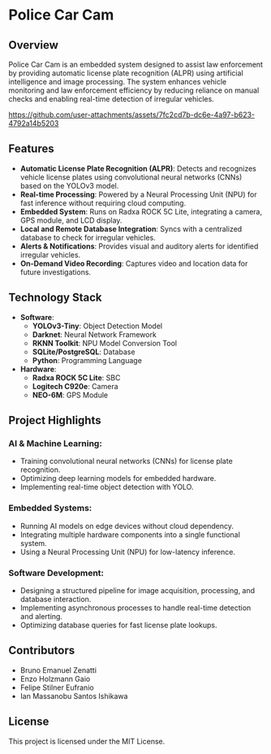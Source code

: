 # Police Car Cam

## Overview
Police Car Cam is an embedded system designed to assist law enforcement by providing automatic license plate recognition (ALPR) using artificial intelligence and image processing. The system enhances vehicle monitoring and law enforcement efficiency by reducing reliance on manual checks and enabling real-time detection of irregular vehicles.

https://github.com/user-attachments/assets/7fc2cd7b-dc6e-4a97-b623-4792a14b5203

## Features
- **Automatic License Plate Recognition (ALPR)**: Detects and recognizes vehicle license plates using convolutional neural networks (CNNs) based on the YOLOv3 model.
- **Real-time Processing**: Powered by a Neural Processing Unit (NPU) for fast inference without requiring cloud computing.
- **Embedded System**: Runs on Radxa ROCK 5C Lite, integrating a camera, GPS module, and LCD display.
- **Local and Remote Database Integration**: Syncs with a centralized database to check for irregular vehicles.
- **Alerts & Notifications**: Provides visual and auditory alerts for identified irregular vehicles.
- **On-Demand Video Recording**: Captures video and location data for future investigations.

## Technology Stack
- **Software**:
  - **YOLOv3-Tiny**: Object Detection Model
  - **Darknet**: Neural Network Framework
  - **RKNN Toolkit**: NPU Model Conversion Tool
  - **SQLite/PostgreSQL**: Database
  - **Python**: Programming Language
- **Hardware**:
  - **Radxa ROCK 5C Lite**: SBC
  - **Logitech C920e**: Camera
  - **NEO-6M**: GPS Module

## Project Highlights
### AI & Machine Learning:
- Training convolutional neural networks (CNNs) for license plate recognition.
- Optimizing deep learning models for embedded hardware.
- Implementing real-time object detection with YOLO.

### Embedded Systems:
- Running AI models on edge devices without cloud dependency.
- Integrating multiple hardware components into a single functional system.
- Using a Neural Processing Unit (NPU) for low-latency inference.

### Software Development:
- Designing a structured pipeline for image acquisition, processing, and database interaction.
- Implementing asynchronous processes to handle real-time detection and alerting.
- Optimizing database queries for fast license plate lookups.

## Contributors
- Bruno Emanuel Zenatti
- Enzo Holzmann Gaio
- Felipe Stilner Eufranio
- Ian Massanobu Santos Ishikawa

## License
This project is licensed under the MIT License.

